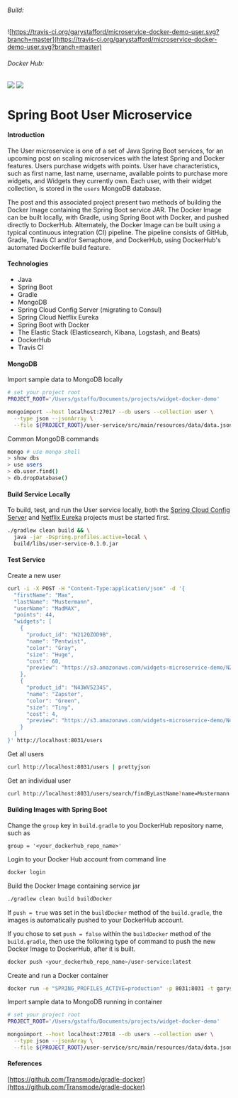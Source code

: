 ###### Build:  
![https://travis-ci.org/garystafford/microservice-docker-demo-user.svg?branch=master](https://travis-ci.org/garystafford/microservice-docker-demo-user.svg?branch=master)

###### Docker Hub:  
[![](https://images.microbadger.com/badges/version/garystafford/microservice-docker-demo-user.svg)](http://microbadger.com/images/garystafford/microservice-docker-demo-user "Get your own version badge on microbadger.com")  [![](https://images.microbadger.com/badges/image/garystafford/microservice-docker-demo-user.svg)](http://microbadger.com/images/garystafford/microservice-docker-demo-user "Get your own image badge on microbadger.com")

# Spring Boot User Microservice

#### Introduction
The User microservice is one of a set of Java Spring Boot services, for an upcoming post on scaling microservices with the latest Spring and Docker features. Users purchase widgets with points. User have characteristics, such as first name, last name, username, available points to purchase more widgets, and Widgets they currently own. Each user, with their widget collection, is stored in the `users` MongoDB database.

The post and this associated project present two methods of building the Docker Image containing the Spring Boot service JAR. The Docker Image can be built locally, with Gradle, using Spring Boot with Docker, and pushed directly to DockerHub. Alternately, the Docker Image can be built using a typical continuous integration (CI) pipeline. The pipeline consists of GitHub, Gradle, Travis CI and/or Semaphore, and DockerHub, using DockerHub's automated Dockerfile build feature.

#### Technologies
* Java
* Spring Boot
* Gradle
* MongoDB
* Spring Cloud Config Server (migrating to Consul)
* Spring Cloud Netflix Eureka
* Spring Boot with Docker
* The Elastic Stack (Elasticsearch, Kibana, Logstash, and Beats)
* DockerHub
* Travis CI

#### MongoDB
Import sample data to MongoDB locally
```bash
# set your project root
PROJECT_ROOT='/Users/gstaffo/Documents/projects/widget-docker-demo'

mongoimport --host localhost:27017 --db users --collection user \
  --type json --jsonArray \
  --file ${PROJECT_ROOT}/user-service/src/main/resources/data/data.json
```

Common MongoDB commands
```bash
mongo # use mongo shell
> show dbs
> use users
> db.user.find()
> db.dropDatabase()
```

#### Build Service Locally
To build, test, and run the User service locally, both the [Spring Cloud Config Server](https://github.com/garystafford/microservice-docker-demo-config-server) and [Netflix Eureka](https://github.com/garystafford/microservice-docker-demo-eureka-server) projects must be started first.
```bash
./gradlew clean build && \
  java -jar -Dspring.profiles.active=local \
  build/libs/user-service-0.1.0.jar
```

#### Test Service
Create a new user
```bash
curl -i -X POST -H "Content-Type:application/json" -d '{
  "firstName": "Max",
  "lastName": "Mustermann",
  "userName": "MadMAX",
  "points": 44,
  "widgets": [
    {
      "product_id": "N212QZOD9B",
      "name": "Pentwist",
      "color": "Gray",
      "size": "Huge",
      "cost": 60,
      "preview": "https://s3.amazonaws.com/widgets-microservice-demo/N212QZOD9B.png"
    },
    {
      "product_id": "N43WV5234S",
      "name": "Zapster",
      "color": "Green",
      "size": "Tiny",
      "cost": 4,
      "preview": "https://s3.amazonaws.com/widgets-microservice-demo/N43WV5234S.png"
    }
  ]
}' http://localhost:8031/users
```

Get all users
```bash
curl http://localhost:8031/users | prettyjson
```

Get an individual user
```bash
curl http://localhost:8031/users/search/findByLastName?name=Mustermann | prettyjson
```

#### Building Images with Spring Boot
Change the `group` key in `build.gradle` to you DockerHub repository name, such as
```text
group = '<your_dockerhub_repo_name>'
```

Login to your Docker Hub account from command line
```bash
docker login
```

Build the Docker Image containing service jar
```bash
./gradlew clean build buildDocker
```
If `push = true` was set in the `buildDocker` method of the `build.gradle`, the images
is automatically pushed to your DockerHub account.

If you chose to set `push = false` within the `buildDocker` method of the `build.gradle`,
then use the following type of command to push the new Docker Image to DockerHub, after it is built.
```bash
docker push <your_dockerhub_repo_name>/user-service:latest
```

Create and run a Docker container
```bash
docker run -e "SPRING_PROFILES_ACTIVE=production" -p 8031:8031 -t garystafford/user-service
```

Import sample data to MongoDB running in container
```bash
# set your project root
PROJECT_ROOT='/Users/gstaffo/Documents/projects/widget-docker-demo'

mongoimport --host localhost:27018 --db users --collection user \
  --type json --jsonArray \
  --file ${PROJECT_ROOT}/user-service/src/main/resources/data/data.json
```

#### References
[https://github.com/Transmode/gradle-docker](https://github.com/Transmode/gradle-docker)
